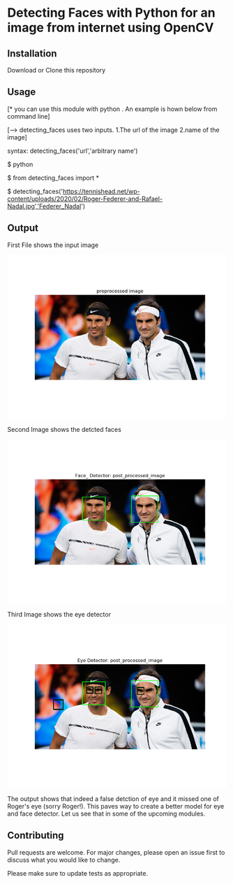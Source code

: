 

# Detecting Faces with Python for an image from internet using OpenCV

## Installation

Download or Clone this repository

## Usage

[* you can use this module with python . An example is hown below from command line]

[--> detecting_faces uses two inputs. 1.The url of the image 2.name of the image]

syntax: detecting_faces('url','arbitrary name')

$ python

$ from detecting_faces import *

$ detecting_faces('https://tennishead.net/wp-content/uploads/2020/02/Roger-Federer-and-Rafael-Nadal.jpg','Federer_Nadal')

## Output
 
First File shows the input image

![Test Image 2](https://github.com/n-bharath-chowdhary/Data-Science/blob/master/AI/preprocessed_image.png)

Second Image shows the detcted faces

![Test Image 1](https://github.com/n-bharath-chowdhary/Data-Science/blob/master/AI/post_processed_image.png)

Third Image shows the eye detector

![Test Image 3](https://github.com/n-bharath-chowdhary/Data-Science/blob/master/AI/eye_detector_image.png)

The output shows that indeed a false detction of eye and it missed one of Roger's eye (sorry Roger!). This paves way to create a better model for eye and face detector.
Let us see that in some of the upcoming modules.

## Contributing
Pull requests are welcome. For major changes, please open an issue first to discuss what you would like to change.

Please make sure to update tests as appropriate.

